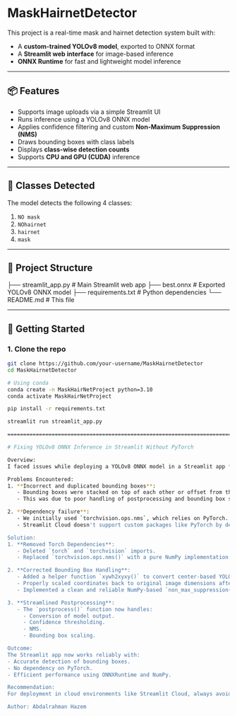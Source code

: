 # MaskHairnetDetector

This project is a real-time mask and hairnet detection system built with:
- A **custom-trained YOLOv8 model**, exported to ONNX format
- A **Streamlit web interface** for image-based inference
- **ONNX Runtime** for fast and lightweight model inference

---

## 📦 Features

- Supports image uploads via a simple Streamlit UI
- Runs inference using a YOLOv8 ONNX model
- Applies confidence filtering and custom **Non-Maximum Suppression (NMS)**
- Draws bounding boxes with class labels
- Displays **class-wise detection counts**
- Supports **CPU and GPU (CUDA)** inference

---

## 🧠 Classes Detected

The model detects the following 4 classes:

1. `NO mask`  
2. `NOhairnet`  
3. `hairnet`  
4. `mask`

---

## 📁 Project Structure
├── streamlit_app.py # Main Streamlit web app
├── best.onnx # Exported YOLOv8 ONNX model
├── requirements.txt # Python dependencies
└── README.md # This file


---

## 🚀 Getting Started

### 1. Clone the repo

```bash
git clone https://github.com/your-username/MaskHairnetDetector
cd MaskHairnetDetector

# Using conda
conda create -n MaskHairNetProject python=3.10
conda activate MaskHairNetProject

pip install -r requirements.txt

streamlit run streamlit_app.py

=======================================================================================

# Fixing YOLOv8 ONNX Inference in Streamlit Without PyTorch

Overview:
I faced issues while deploying a YOLOv8 ONNX model in a Streamlit app for mask and hairnet detection. Although the model worked locally using the Ultralytics YOLO API, the deployment using ONNXRuntime in Streamlit produced incorrect bounding boxes, duplicated detections, and dependency issues.

Problems Encountered:
1. **Incorrect and duplicated bounding boxes**:
   - Bounding boxes were stacked on top of each other or offset from the true object locations.
   - This was due to poor handling of postprocessing and bounding box scaling.

2. **Dependency failure**:
   - We initially used `torchvision.ops.nms`, which relies on PyTorch.
   - Streamlit Cloud doesn't support custom packages like PyTorch by default, causing a `ModuleNotFoundError`.

Solution:
1. **Removed Torch Dependencies**:
   - Deleted `torch` and `torchvision` imports.
   - Replaced `torchvision.ops.nms()` with a pure NumPy implementation of Non-Maximum Suppression (NMS).

2. **Corrected Bounding Box Handling**:
   - Added a helper function `xywh2xyxy()` to convert center-based YOLO box format to corner-based.
   - Properly scaled coordinates back to original image dimensions after resizing during preprocessing.
   - Implemented a clean and reliable NumPy-based `non_max_suppression()` function.

3. **Streamlined Postprocessing**:
   - The `postprocess()` function now handles:
     - Conversion of model output.
     - Confidence thresholding.
     - NMS.
     - Bounding box scaling.

Outcome:
The Streamlit app now works reliably with:
- Accurate detection of bounding boxes.
- No dependency on PyTorch.
- Efficient performance using ONNXRuntime and NumPy.

Recommendation:
For deployment in cloud environments like Streamlit Cloud, always avoid heavyweight dependencies unless explicitly supported. When using ONNX, rely on NumPy for postprocessing and remove torch-based utilities unless necessary.

Author: Abdalrahman Hazem
